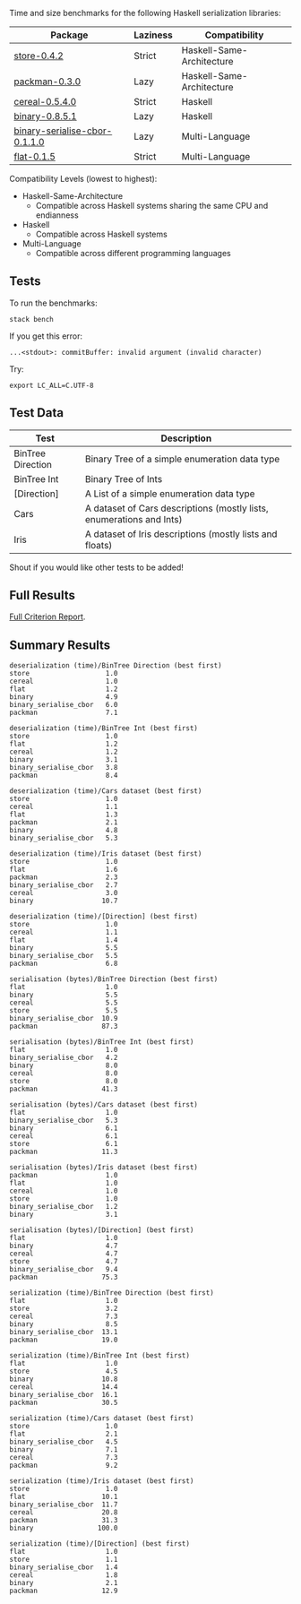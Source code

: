 Time and size benchmarks for the following Haskell serialization libraries:


| Package                                                                              | Laziness                      | Compatibility             |
| ---                                                                                  | ---                           | ---                       |
| [store-0.4.2](https://hackage.haskell.org/package/store)                             | Strict                        | Haskell-Same-Architecture |
| [packman-0.3.0](http://hackage.haskell.org/package/packman)                          | Lazy                          | Haskell-Same-Architecture |
| [cereal-0.5.4.0](http://hackage.haskell.org/package/cereal)                          | Strict                        | Haskell                   |
| [binary-0.8.5.1](http://hackage.haskell.org/package/binary)                          | Lazy                          | Haskell                   |
| [binary-serialise-cbor-0.1.1.0](https://github.com/well-typed/binary-serialise-cbor) | Lazy                          | Multi-Language            |
| [flat-0.1.5](https://github.com/tittoassini/flat)                                    | Strict  | Multi-Language            |

Compatibility Levels (lowest to highest):
* Haskell-Same-Architecture
  - Compatible across Haskell systems sharing the same CPU and endianness
* Haskell
  - Compatible across Haskell systems
* Multi-Language
  - Compatible across different programming languages

## Tests

To run the benchmarks:

`stack bench`

If you get this error:

`...<stdout>: commitBuffer: invalid argument (invalid character)`

Try:

`export LC_ALL=C.UTF-8`

## Test Data

| Test              | Description                                                          |
| ---               | ---                                                                  |
| BinTree Direction | Binary Tree of a simple enumeration data type                        |
| BinTree Int       | Binary Tree of Ints                                                  |
| [Direction]       | A List of a simple enumeration data type                             |
| Cars              | A dataset of Cars descriptions (mostly lists, enumerations and Ints) |
| Iris              | A dataset of Iris descriptions (mostly lists and floats)             |

Shout if you would like other tests to be added!

## Full Results

[Full Criterion Report](http://htmlpreview.github.io/?https://github.com/haskell-perf/serialization/blob/master/report.html).

## Summary Results

```
deserialization (time)/BinTree Direction (best first)
store                   1.0
cereal                  1.0
flat                    1.2
binary                  4.9
binary_serialise_cbor   6.0
packman                 7.1

deserialization (time)/BinTree Int (best first)
store                   1.0
flat                    1.2
cereal                  1.2
binary                  3.1
binary_serialise_cbor   3.8
packman                 8.4

deserialization (time)/Cars dataset (best first)
store                   1.0
cereal                  1.1
flat                    1.3
packman                 2.1
binary                  4.8
binary_serialise_cbor   5.3

deserialization (time)/Iris dataset (best first)
store                   1.0
flat                    1.6
packman                 2.3
binary_serialise_cbor   2.7
cereal                  3.0
binary                 10.7

deserialization (time)/[Direction] (best first)
store                   1.0
cereal                  1.1
flat                    1.4
binary                  5.5
binary_serialise_cbor   5.5
packman                 6.8

serialisation (bytes)/BinTree Direction (best first)
flat                    1.0
binary                  5.5
cereal                  5.5
store                   5.5
binary_serialise_cbor  10.9
packman                87.3

serialisation (bytes)/BinTree Int (best first)
flat                    1.0
binary_serialise_cbor   4.2
binary                  8.0
cereal                  8.0
store                   8.0
packman                41.3

serialisation (bytes)/Cars dataset (best first)
flat                    1.0
binary_serialise_cbor   5.3
binary                  6.1
cereal                  6.1
store                   6.1
packman                11.3

serialisation (bytes)/Iris dataset (best first)
packman                 1.0
flat                    1.0
cereal                  1.0
store                   1.0
binary_serialise_cbor   1.2
binary                  3.1

serialisation (bytes)/[Direction] (best first)
flat                    1.0
binary                  4.7
cereal                  4.7
store                   4.7
binary_serialise_cbor   9.4
packman                75.3

serialization (time)/BinTree Direction (best first)
flat                    1.0
store                   3.2
cereal                  7.3
binary                  8.5
binary_serialise_cbor  13.1
packman                19.0

serialization (time)/BinTree Int (best first)
flat                    1.0
store                   4.5
binary                 10.8
cereal                 14.4
binary_serialise_cbor  16.1
packman                30.5

serialization (time)/Cars dataset (best first)
store                   1.0
flat                    2.1
binary_serialise_cbor   4.5
binary                  7.1
cereal                  7.3
packman                 9.2

serialization (time)/Iris dataset (best first)
store                   1.0
flat                   10.1
binary_serialise_cbor  11.7
cereal                 20.8
packman                31.3
binary                100.0

serialization (time)/[Direction] (best first)
flat                    1.0
store                   1.1
binary_serialise_cbor   1.4
cereal                  1.8
binary                  2.1
packman                12.9
```
